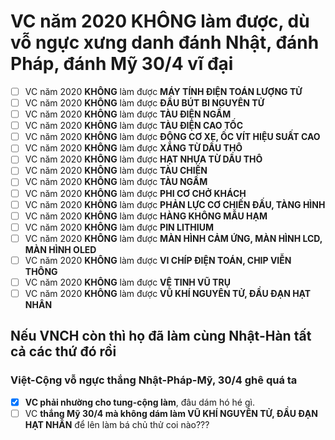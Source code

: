 # VC năm 2020 KHÔNG làm được, dù vỗ ngực xưng danh đánh Nhật, đánh Pháp, đánh Mỹ 30/4 vĩ đại

- [ ] VC năm 2020 **KHÔNG** làm được **MÁY TÍNH ĐIỆN TOÁN LƯỢNG TỬ**
- [ ] VC năm 2020 **KHÔNG** làm được **ĐẦU BÚT BI NGUYÊN TỬ**
- [ ] VC năm 2020 **KHÔNG** làm được **TÀU ĐIỆN NGẦM**
- [ ] VC năm 2020 **KHÔNG** làm được **TÀU ĐIỆN CAO TỐC**
- [ ] VC năm 2020 **KHÔNG** làm được **ĐỘNG CƠ XE, ỐC VÍT HIỆU SUẤT CAO**
- [ ] VC năm 2020 **KHÔNG** làm được **XĂNG TỪ DẦU THÔ**
- [ ] VC năm 2020 **KHÔNG** làm được **HẠT NHỰA TỪ DẦU THÔ**
- [ ] VC năm 2020 **KHÔNG** làm được **TÀU CHIẾN**
- [ ] VC năm 2020 **KHÔNG** làm được **TÀU NGẦM**
- [ ] VC năm 2020 **KHÔNG** làm được **PHI CƠ CHỞ KHÁCH**
- [ ] VC năm 2020 **KHÔNG** làm được **PHẢN LỰC CƠ CHIẾN ĐẤU, TÀNG HÌNH**
- [ ] VC năm 2020 **KHÔNG** làm được **HÀNG KHÔNG MẪU HẠM**
- [ ] VC năm 2020 **KHÔNG** làm được **PIN LITHIUM**
- [ ] VC năm 2020 **KHÔNG** làm được **MÀN HÌNH CẢM ỨNG, MÀN HÌNH LCD, MÀN HÌNH OLED**
- [ ] VC năm 2020 **KHÔNG** làm được **VI CHÍP ĐIỆN TOÁN, CHIP VIỄN THÔNG**
- [ ] VC năm 2020 **KHÔNG** làm được **VỆ TINH VŨ TRỤ**
- [ ] VC năm 2020 **KHÔNG** làm được **VŨ KHÍ NGUYÊN TỬ, ĐẦU ĐẠN HẠT NHÂN**

## Nếu VNCH còn thì họ đã làm cùng Nhật-Hàn tất cả các thứ đó rồi

### Việt-Cộng vỗ ngực thắng Nhật-Pháp-Mỹ, 30/4 ghê quá ta

- [x] **VC phải nhường cho tung-cộng làm**, đâu dám hó hé gì.
- [ ] VC **thắng Mỹ 30/4 mà không dám làm VŨ KHÍ NGUYÊN TỬ, ĐẦU ĐẠN HẠT NHÂN** để lên làm bá chủ thử coi nào???